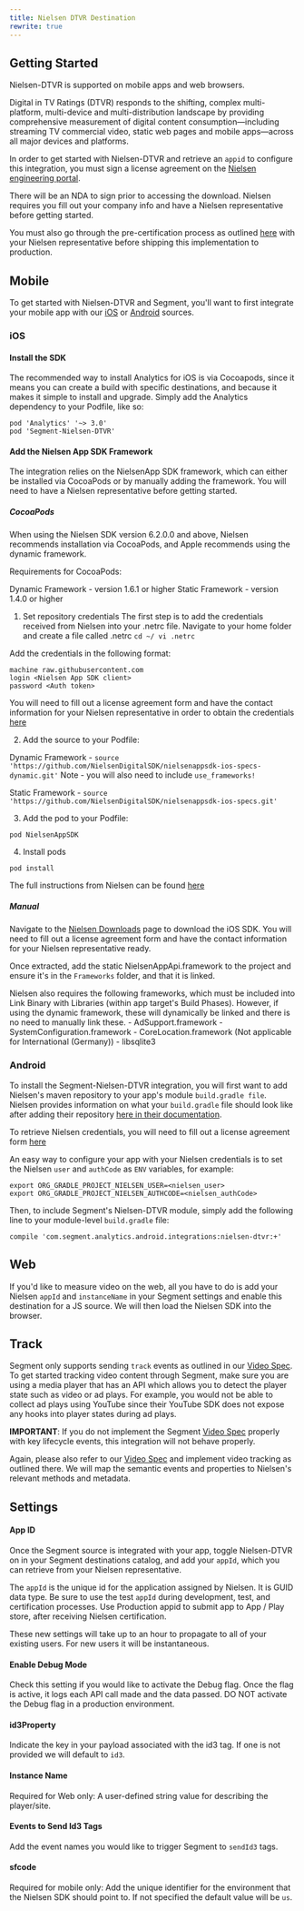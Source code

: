 ```yaml
---
title: Nielsen DTVR Destination
rewrite: true
---
```


<!-- This file is for you to put your documentation in. Without any content in this file, the doc system pulls from the API and then builds a doc from the template in /client/layouts/destinations.html.  To disable/remove the template content, add `rewrite: true` in the metadata at the top of this file. -->
## Getting Started

Nielsen-DTVR is supported on mobile apps and web browsers.

Digital in TV Ratings (DTVR) responds to the shifting, complex multi-platform,
multi-device and multi-distribution landscape by providing comprehensive
measurement of digital content consumption—including streaming TV commercial
video, static web pages and mobile apps—across all major devices and platforms.

In order to get started with Nielsen-DTVR and retrieve an `appid` to configure
this integration, you must sign a license agreement on the [Nielsen engineering
portal](https://engineeringportal.nielsen.com/docs/Main_Page).

There will be an NDA to sign prior to accessing the download. Nielsen requires
you fill out your company info and have a Nielsen representative before getting
started.

You must also go through the pre-certification process as outlined
[here](https://engineeringportal.nielsen.com/docs/Digital_Pre-Certification_Checklist)
with your Nielsen representative before shipping this implementation to
production.

## Mobile

To get started with Nielsen-DTVR and Segment, you'll want to first integrate
your mobile app with our [iOS](/docs/connections/sources/catalog/libraries/mobile/ios/) or
[Android](/docs/connections/sources/catalog/libraries/mobile/android/) sources.

### iOS

#### Install the SDK

The recommended way to install Analytics for iOS is via Cocoapods, since it
means you can create a build with specific destinations, and because it makes
it simple to install and upgrade. Simply add the Analytics dependency to
your Podfile, like so:

```
pod 'Analytics' '~> 3.0'
pod 'Segment-Nielsen-DTVR'
```

#### Add the Nielsen App SDK Framework 

The integration relies on the NielsenApp SDK framework, which can either be installed via CocoaPods or by manually
adding the framework. You will need to have a Nielsen representative before
getting started.

##### CocoaPods

When using the Nielsen SDK version 6.2.0.0 and above, Nielsen recommends
installation via CocoaPods, and Apple recommends using the dynamic framework.

Requirements for CocoaPods:

Dynamic Framework - version 1.6.1 or higher
Static Framework - version 1.4.0 or higher

1. Set repository credentials The first step is to add the credentials received
from Nielsen into your .netrc file. Navigate to your home folder and create a
file called .netrc ``` cd ~/ vi .netrc ```

  Add the credentials in the following format:
  ```
  machine raw.githubusercontent.com
  login <Nielsen App SDK client>
  password <Auth token>
  ```

  You will need to fill out a license agreement form and have the contact
  information for your Nielsen representative in order to obtain the
  credentials
  [here](https://engineeringportal.nielsen.com/docs/connections/special:Downloads)

2. Add the source to your Podfile:

  Dynamic Framework - `source 'https://github.com/NielsenDigitalSDK/nielsenappsdk-ios-specs-dynamic.git'`
  Note - you will also need to include `use_frameworks!`

  Static Framework - `source 'https://github.com/NielsenDigitalSDK/nielsenappsdk-ios-specs.git'`

3. Add the pod to your Podfile:

  `pod NielsenAppSDK`

4. Install pods

  `pod install`

The full instructions from Nielsen can be found
[here](https://engineeringportal.nielsen.com/docs/Digital_Measurement_iOS_Artifactory_Guide)

##### Manual

Navigate to the [Nielsen
Downloads](https://engineeringportal.nielsen.com/docs/connections/special:Downloads) page
to download the iOS SDK. You will need to fill out a license agreement form and
have the contact information for your Nielsen representative ready.

Once extracted, add the static NielsenAppApi.framework to the project and
ensure it's in the `Frameworks` folder, and that it is linked.

Nielsen also requires the following frameworks, which must be included into
Link Binary with Libraries (within app target's Build Phases). However, if
using the dynamic framework, these will dynamically be linked and there is no
need to manually link these. - AdSupport.framework -
SystemConfiguration.framework - CoreLocation.framework (Not applicable for
International (Germany)) - libsqlite3

### Android

To install the Segment-Nielsen-DTVR integration, you will first want to add
Nielsen's maven repository to your app's module `build.gradle file`. Nielsen
provides information on what your `build.gradle` file should look like after
adding their repository [here in their
documentation](https://engineeringportal.nielsen.com/docs/Digital_Measurement_Android_Artifactory_Guide#Add_Nielsen_Maven_Repository).

To retrieve Nielsen credentials, you will need to fill out a license agreement
form [here](https://engineeringportal.nielsen.com/docs/connections/special:Downloads)

An easy way to configure your app with your Nielsen credentials is to set the
Nielsen `user` and `authCode` as `ENV` variables, for example:

```
export ORG_GRADLE_PROJECT_NIELSEN_USER=<nielsen_user>
export ORG_GRADLE_PROJECT_NIELSEN_AUTHCODE=<nielsen_authCode>
```

Then, to include Segment's Nielsen-DTVR module, simply add the following line
to your module-level `build.gradle` file:

```
compile 'com.segment.analytics.android.integrations:nielsen-dtvr:+'
```

##  Web

If you'd like to measure video on the web, all you have to do is add your
Nielsen `appId` and `instanceName` in your Segment settings and enable this
destination for a JS source. We will then load the Nielsen SDK into the
browser.

## Track

Segment only supports sending `track` events as outlined in our [Video
Spec](/docs/connections/spec/video/). To get started tracking video content through
Segment, make sure you are using a media player that has an API which allows
you to detect the player state such as video or ad plays. For example, you
would not be able to collect ad plays using YouTube since their YouTube SDK
does not expose any hooks into player states during ad plays.

**IMPORTANT**: If you do not implement the Segment [Video
Spec](/docs/connections/spec/video/) properly with key lifecycle events, this integration
will not behave properly.

Again, please also refer to our [Video Spec](/docs/connections/spec/video/) and implement
video tracking as outlined there. We will map the semantic events and
properties to Nielsen's relevant methods and metadata.

## Settings

#### App ID 
Once the Segment source is integrated with your app, toggle
Nielsen-DTVR on in your Segment destinations catalog, and add your `appId`,
which you can retrieve from your Nielsen representative.

The `appId` is the unique id for the application assigned by Nielsen. It is
GUID data type. Be sure to use the test `appId` during development, test, and
certification processes. Use Production appid to submit app to App / Play
store, after receiving Nielsen certification.

These new settings will take up to an hour to propagate to all of your existing
users. For new users it will be instantaneous.

#### Enable Debug Mode 
Check this setting if you would like to activate the
Debug flag. Once the flag is active, it logs each API call made and the data
passed. DO NOT activate the Debug flag in a production environment.

#### id3Property 
Indicate the key in your payload associated with the id3 tag.
If one is not provided we will default to `id3`.

#### Instance Name 
Required for Web only: A user-defined string value for
describing the player/site.

#### Events to Send Id3 Tags
Add the event names you would like to trigger Segment to `sendId3` tags.

#### sfcode 
Required for mobile only: Add the unique identifier for the
environment that the Nielsen SDK should point to. If not specified the default
value will be `us`.

<!-- Nielsen does not host their framework on a dependency management site such
as Cocoapods nor Maven. You must manually add the framework after installing
the Segment-Nielsen-DTVR dependency. Navigate to [Nielsen's Engineering
Site](https://engineeringportal.nielsen.com/docs/Digital_Downloads) and
download the Video framework. -->
